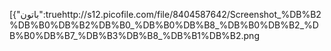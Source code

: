 [{"باتون":truehttp://s12.picofile.com/file/8404587642/Screenshot_%DB%B2%DB%B0%DB%B2%DB%B0_%DB%B0%DB%B8_%DB%B0%DB%B2_%DB%B0%DB%B7_%DB%B3%DB%B8_%DB%B1%DB%B2.png